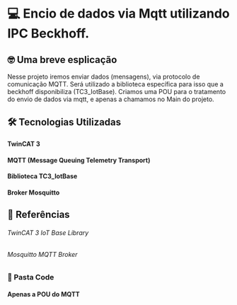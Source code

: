 # 💻 Encio de dados via Mqtt utilizando IPC Beckhoff. 

## 🤓 Uma breve esplicação
Nesse projeto iremos enviar dados (mensagens), via protocolo de comunicação MQTT. Será utilizado a biblioteca específica para isso que a beckhoff disponibiliza (TC3_IotBase). Criamos uma POU para o tratamento do envio de dados via mqtt, e apenas a chamamos no Main do projeto. 

## 🛠️ Tecnologias Utilizadas
#### TwinCAT 3
#### MQTT (Message Queuing Telemetry Transport)
#### Biblioteca TC3_IotBase
#### Broker Mosquitto

## 📎 Referências
###### TwinCAT 3 IoT Base Library
###### Mosquitto MQTT Broker

### 📁 Pasta Code
#### Apenas a POU do MQTT

